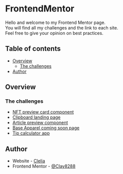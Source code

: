 # FrontendMentor

Hello and welcome to my Frontend Mentor page.<br/>
You will find all my challenges and the link to each site.<br/>
Feel free to give your opinion on best practices.<br/>

## Table of contents

- [Overview](#overview)
  - [The challenges](#the-challenges)
- [Author](#author)

## Overview

### The challenges

- [NFT preview card component](https://github.com/Clay8288/FrontendMentor/tree/nft-preview-card) 
- [Clipboard landing page](https://github.com/Clay8288/Clipboard-landing-page-master)
- [Article preview component](https://github.com/Clay8288/FrontendMentor/tree/article-preview)
- [Base Apparel coming soon page](https://github.com/Clay8288/FrontendMentor/tree/coming-soon)
- [Tip calculator app](https://github.com/Clay8288/FrontendMentor/tree/tips-calculator)

## Author

- Website - [Clelia](https://www.cleliacarniel.com/)
- Frontend Mentor - [@Clay8288](https://www.frontendmentor.io/profile/Clay8288)
